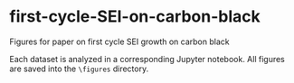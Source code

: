 # first-cycle-SEI-on-carbon-black
 Figures for paper on first cycle SEI growth on carbon black

Each dataset is analyzed in a corresponding Jupyter notebook.
All figures are saved into the `\figures` directory.